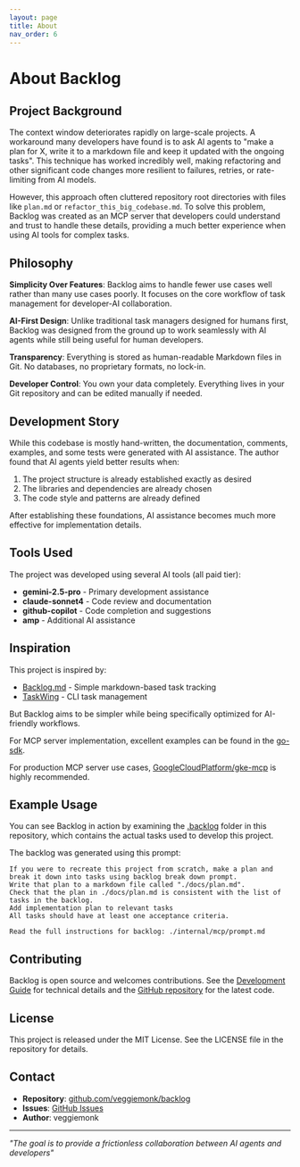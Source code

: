 ```yaml
---
layout: page
title: About
nav_order: 6
---
```


# About Backlog

## Project Background

The context window deteriorates rapidly on large-scale projects. A workaround many developers have found is to ask AI agents to "make a plan for X, write it to a markdown file and keep it updated with the ongoing tasks". This technique has worked incredibly well, making refactoring and other significant code changes more resilient to failures, retries, or rate-limiting from AI models.

However, this approach often cluttered repository root directories with files like `plan.md` or `refactor_this_big_codebase.md`. To solve this problem, Backlog was created as an MCP server that developers could understand and trust to handle these details, providing a much better experience when using AI tools for complex tasks.

## Philosophy

**Simplicity Over Features**: Backlog aims to handle fewer use cases well rather than many use cases poorly. It focuses on the core workflow of task management for developer-AI collaboration.

**AI-First Design**: Unlike traditional task managers designed for humans first, Backlog was designed from the ground up to work seamlessly with AI agents while still being useful for human developers.

**Transparency**: Everything is stored as human-readable Markdown files in Git. No databases, no proprietary formats, no lock-in.

**Developer Control**: You own your data completely. Everything lives in your Git repository and can be edited manually if needed.

## Development Story

While this codebase is mostly hand-written, the documentation, comments, examples, and some tests were generated with AI assistance. The author found that AI agents yield better results when:

1. The project structure is already established exactly as desired
2. The libraries and dependencies are already chosen
3. The code style and patterns are already defined

After establishing these foundations, AI assistance becomes much more effective for implementation details.

## Tools Used

The project was developed using several AI tools (all paid tier):

- **gemini-2.5-pro** - Primary development assistance
- **claude-sonnet4** - Code review and documentation
- **github-copilot** - Code completion and suggestions
- **amp** - Additional AI assistance

## Inspiration

This project is inspired by:

- [Backlog.md](https://github.com/MrLesk/Backlog.md) - Simple markdown-based task tracking
- [TaskWing](https://github.com/josephgoksu/TaskWing) - CLI task management

But Backlog aims to be simpler while being specifically optimized for AI-friendly workflows.

For MCP server implementation, excellent examples can be found in the [go-sdk](https://github.com/modelcontextprotocol/go-sdk).

For production MCP server use cases, [GoogleCloudPlatform/gke-mcp](https://github.com/GoogleCloudPlatform/gke-mcp) is highly recommended.

## Example Usage

You can see Backlog in action by examining the [.backlog](./.backlog) folder in this repository, which contains the actual tasks used to develop this project.

The backlog was generated using this prompt:

```
If you were to recreate this project from scratch, make a plan and break it down into tasks using backlog break down prompt.
Write that plan to a markdown file called "./docs/plan.md".
Check that the plan in ./docs/plan.md is consistent with the list of tasks in the backlog.
Add implementation plan to relevant tasks
All tasks should have at least one acceptance criteria.

Read the full instructions for backlog: ./internal/mcp/prompt.md
```

## Contributing

Backlog is open source and welcomes contributions. See the [Development Guide](development/) for technical details and the [GitHub repository](https://github.com/veggiemonk/backlog) for the latest code.

## License

This project is released under the MIT License. See the LICENSE file in the repository for details.

## Contact

- **Repository**: [github.com/veggiemonk/backlog](https://github.com/veggiemonk/backlog)
- **Issues**: [GitHub Issues](https://github.com/veggiemonk/backlog/issues)
- **Author**: veggiemonk

---

*"The goal is to provide a frictionless collaboration between AI agents and developers"*